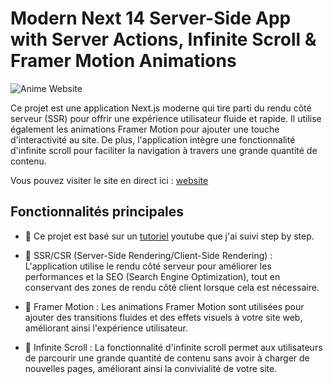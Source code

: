 # Modern Next 14 Server-Side App with Server Actions, Infinite Scroll & Framer Motion Animations

![Anime Website](https://i.ibb.co/MG1nbqt/YT-Thumbnails-2.png)

Ce projet est une application Next.js moderne qui tire parti du rendu côté serveur (SSR) pour offrir une expérience utilisateur fluide et rapide. Il utilise également les animations Framer Motion pour ajouter une touche d'interactivité au site. De plus, l'application intègre une fonctionnalité d'infinite scroll pour faciliter la navigation à travers une grande quantité de contenu.

Vous pouvez visiter le site en direct ici : [website](https://next-js-framer-motion-ssr-anime-vault.vercel.app)

## Fonctionnalités principales

- 🌟 Ce projet est basé sur un [tutoriel](https://www.youtube.com/watch?v=FKZAXFjxlJI) youtube que j'ai suivi step by step.

- 🚀 SSR/CSR (Server-Side Rendering/Client-Side Rendering) : L'application utilise le rendu côté serveur pour améliorer les performances et la SEO (Search Engine Optimization), tout en conservant des zones de rendu côté client lorsque cela est nécessaire.

- 🚀 Framer Motion : Les animations Framer Motion sont utilisées pour ajouter des transitions fluides et des effets visuels à votre site web, améliorant ainsi l'expérience utilisateur.

- 🚀 Infinite Scroll : La fonctionnalité d'infinite scroll permet aux utilisateurs de parcourir une grande quantité de contenu sans avoir à charger de nouvelles pages, améliorant ainsi la convivialité de votre site.
